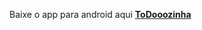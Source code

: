 Baixe o app para android aqui <a href="https://github.com/EduardoVSR1995/ToDoo-React-Native/blob/main/ToDooozinha/app-release.apk" ><b>ToDooozinha</a> 
